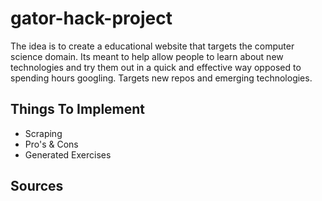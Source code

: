 # gator-hack-project
The idea is to create a educational website that targets the computer science domain. Its meant to help allow people to learn about new technologies and try them out in a quick and effective way opposed to spending hours googling. Targets new repos and emerging technologies.

## Things To Implement
- Scraping
- Pro's & Cons
- Generated Exercises

## Sources
